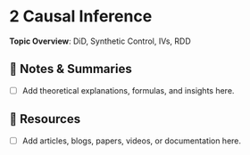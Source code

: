 # 2 Causal Inference

**Topic Overview**: DiD, Synthetic Control, IVs, RDD

## 📓 Notes & Summaries

- [ ] Add theoretical explanations, formulas, and insights here.

## 🔗 Resources

- [ ] Add articles, blogs, papers, videos, or documentation here.
